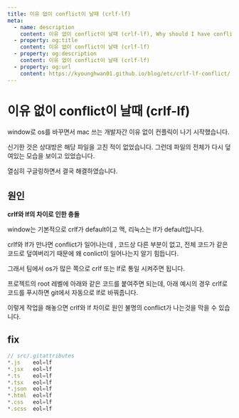 ```yaml
---
title: 이유 없이 conflict이 날때 (crlf-lf)
meta:
  - name: description
    content: 이유 없이 conflict이 날때 (crlf-lf), Why should I have conflict after push
  - property: og:title
    content: 이유 없이 conflict이 날때 (crlf-lf)
  - property: og:description
    content: 이유 없이 conflict이 날때 (crlf-lf)
  - property: og:url
    content: https://kyounghwan01.github.io/blog/etc/crlf-lf-conflict/
---
```


# 이유 없이 conflict이 날때 (crlf-lf)

window로 os를 바꾸면서 mac 쓰는 개발자간 이유 없이 컨플릭이 나기 시작했습니다.

신기한 것은 상대방은 해당 파일을 고친 적이 없었습니다. 그런데 파일의 전체가 다시 덮여있는 모습을 보이고 있었습니다.

열심히 구글링하면서 결국 해결하였습니다.

## 원인

**crlf와 lf의 차이로 인한 충돌**

window는 기본적으로 crlf가 default이고 맥, 리눅스는 lf가 default입니다.

crlf와 lf가 만나면 conflict가 일어나는데 , 코드상 다른 부분이 없고, 전체 코드가 같은 코드로 덮여버리기 때문에 왜 conlict이 일어나는지 알기 힘듭니다.

그래서 팀에서 os가 많은 쪽으로 crlf 또는 lf로 통일 시켜주면 됩니다.

프로젝트의 root 레벨에 아래와 같은 코드를 붙여주면 되는데, 아래 예시의 경우 crlf로 코드를 푸시하면 git에서 자동으로 lf로 바꿔줍니다.

이렇게 작업을 해놓으면 crlf와 lf 차이로 원인 불명의 conflict가 나는것을 막을 수 있습니다.

## fix

```jsx
// src/.gitattributes
*.js    eol=lf
*.jsx   eol=lf
*.ts    eol=lf
*.tsx   eol=lf
*.json  eol=lf
*.html  eol=lf
*.css   eol=lf
*.scss  eol=lf
```

<TagLinks />

<Disqus />
